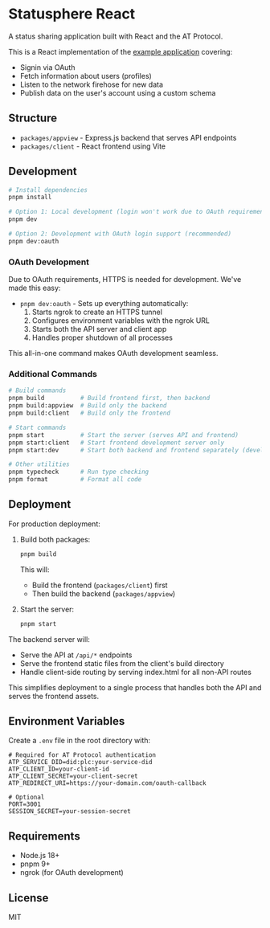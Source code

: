 # Statusphere React

A status sharing application built with React and the AT Protocol.

This is a React implementation of the [example application](https://atproto.com/guides/applications) covering:

- Signin via OAuth
- Fetch information about users (profiles)
- Listen to the network firehose for new data
- Publish data on the user's account using a custom schema

## Structure

- `packages/appview` - Express.js backend that serves API endpoints
- `packages/client` - React frontend using Vite

## Development

```bash
# Install dependencies
pnpm install

# Option 1: Local development (login won't work due to OAuth requirements)
pnpm dev

# Option 2: Development with OAuth login support (recommended)
pnpm dev:oauth
```

### OAuth Development

Due to OAuth requirements, HTTPS is needed for development. We've made this easy:

- `pnpm dev:oauth` - Sets up everything automatically:
  1. Starts ngrok to create an HTTPS tunnel
  2. Configures environment variables with the ngrok URL
  3. Starts both the API server and client app
  4. Handles proper shutdown of all processes

This all-in-one command makes OAuth development seamless.

### Additional Commands

```bash
# Build commands
pnpm build          # Build frontend first, then backend
pnpm build:appview  # Build only the backend
pnpm build:client   # Build only the frontend

# Start commands
pnpm start          # Start the server (serves API and frontend)
pnpm start:client   # Start frontend development server only
pnpm start:dev      # Start both backend and frontend separately (development only)

# Other utilities
pnpm typecheck      # Run type checking
pnpm format         # Format all code
```

## Deployment

For production deployment:

1. Build both packages:
   ```bash
   pnpm build
   ```
   
   This will:
   - Build the frontend (`packages/client`) first
   - Then build the backend (`packages/appview`)

2. Start the server:
   ```bash
   pnpm start
   ```

The backend server will:
- Serve the API at `/api/*` endpoints
- Serve the frontend static files from the client's build directory
- Handle client-side routing by serving index.html for all non-API routes

This simplifies deployment to a single process that handles both the API and serves the frontend assets.

## Environment Variables

Create a `.env` file in the root directory with:

```
# Required for AT Protocol authentication
ATP_SERVICE_DID=did:plc:your-service-did
ATP_CLIENT_ID=your-client-id
ATP_CLIENT_SECRET=your-client-secret
ATP_REDIRECT_URI=https://your-domain.com/oauth-callback

# Optional
PORT=3001
SESSION_SECRET=your-session-secret
```

## Requirements

- Node.js 18+
- pnpm 9+
- ngrok (for OAuth development)

## License

MIT
